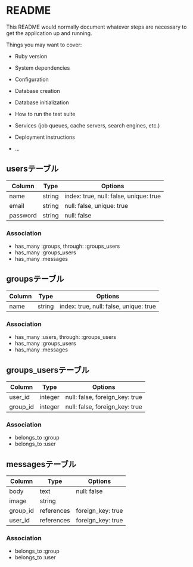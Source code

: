 # README

This README would normally document whatever steps are necessary to get the
application up and running.

Things you may want to cover:

* Ruby version

* System dependencies

* Configuration

* Database creation

* Database initialization

* How to run the test suite

* Services (job queues, cache servers, search engines, etc.)

* Deployment instructions

* ...

## usersテーブル

|Column|Type|Options|
|------|----|-------|
|name|string|index: true, null: false, unique: true|
|email|string|null: false, unique: true|
|password|string|null: false|

### Association
- has_many :groups, through: :groups_users
- has_many :groups_users
- has_many :messages

## groupsテーブル
|Column|Type|Options|
|------|----|-------|
|name|string|index: true, null: false, unique: true|

### Association
- has_many :users, through: :groups_users
- has_many :groups_users
- has_many :messages

## groups_usersテーブル

|Column|Type|Options|
|------|----|-------|
|user_id|integer|null: false, foreign_key: true|
|group_id|integer|null: false, foreign_key: true|

### Association
- belongs_to :group
- belongs_to :user

## messagesテーブル
|Column|Type|Options|
|------|----|-------|
|body|text|null: false|
|image|string||
|group_id|references|foreign_key: true|
|user_id|references|foreign_key: true|

### Association
- belongs_to :group
- belongs_to :user

